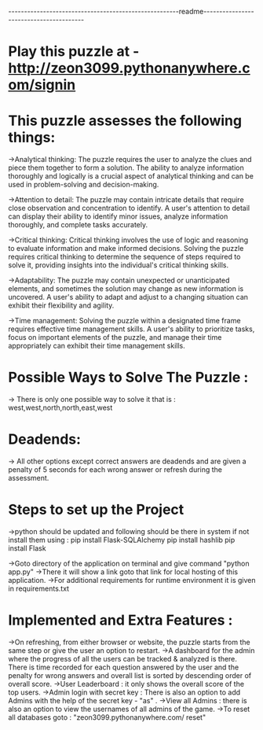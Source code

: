 ------------------------------------------------------readme----------------------------------------


# Play this puzzle at - http://zeon3099.pythonanywhere.com/signin

# This puzzle assesses the following things:

->Analytical thinking: The puzzle requires the user to analyze the clues and piece them together to form a solution. 
The ability to analyze information thoroughly and logically is a crucial aspect of analytical thinking and can be 
used in problem-solving and decision-making.

->Attention to detail: The puzzle may contain intricate details that 
require close observation and concentration to identify. A user's attention 
to detail can display their ability to identify minor issues, analyze information 
thoroughly, and complete tasks accurately.

->Critical thinking: Critical thinking involves the use of logic 
and reasoning to evaluate information and make informed decisions. 
Solving the puzzle requires critical thinking to determine the sequence of 
steps required to solve it, providing insights into the individual's critical thinking skills.

->Adaptability: The puzzle may contain unexpected or unanticipated elements, 
and sometimes the solution may change as new information is uncovered. 
A user's ability to adapt and adjust to a changing situation can exhibit their flexibility and agility.

->Time management: Solving the puzzle within a designated time frame requires effective time management skills. 
A user's ability to prioritize tasks, focus on important elements of the puzzle, and manage their time appropriately 
can exhibit their time management skills.


# Possible Ways to Solve The Puzzle :
-> There is only one possible way to solve it that is : west,west,north,north,east,west

# Deadends:
-> All other options except correct answers are deadends and are given a penalty of 5 seconds for each wrong answer or refresh during the assessment.

# Steps to set up the Project
->python should be updated and following should be there in system if not install them using :
pip install Flask-SQLAlchemy
pip install hashlib
pip install Flask

->Goto directory of the application on terminal and give command "python app.py"
->There it will show a link goto that link for local hosting of this application.
->For additional requirements for runtime environment it is given in requirements.txt

# Implemented and Extra Features :

->On refreshing, from either browser or website, the puzzle  starts from the same step or give the user an option to restart.
->A dashboard for the admin where the progress of all the users can be tracked & analyzed is there. There is time recorded for each question answered by the user 
	and the penalty for wrong answers and overall list is sorted by descending order of overall score.
->User Leaderboard : it only shows the overall score of the top users.
->Admin login with secret key : There is also an option to add Admins with the help of the secret key - "as" .
->View all Admins : there is also an option to view the usernames of all admins of the game.
->To reset all databases goto : "zeon3099.pythonanywhere.com/ reset"

